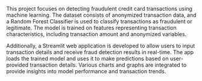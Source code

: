 This project focuses on detecting fraudulent credit card transactions using machine learning. The dataset consists of anonymized transaction data, and a Random Forest Classifier is used to classify transactions as fraudulent or legitimate. The model is trained on features representing transaction characteristics, including transaction amount and anonymized variables.

Additionally, a Streamlit web application is developed to allow users to input transaction details and receive fraud detection results in real-time. The app loads the trained model and uses it to make predictions based on user-provided transaction details. Various charts and graphs are integrated to provide insights into model performance and transaction trends.
